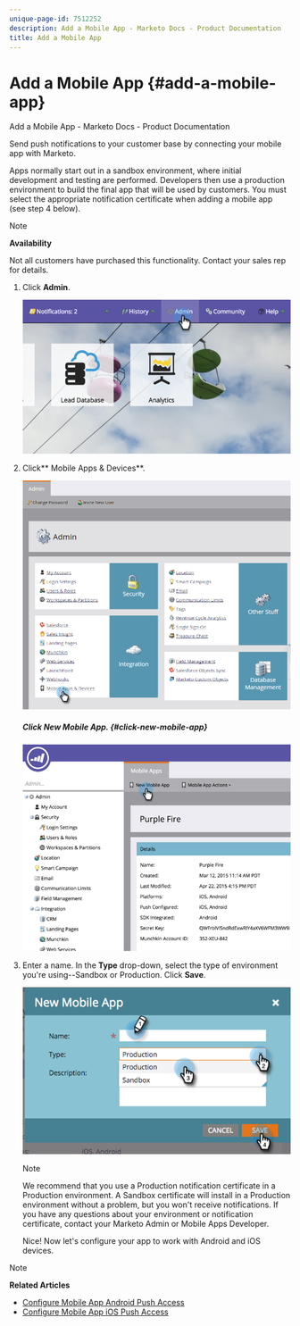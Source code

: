 ```yaml
---
unique-page-id: 7512252
description: Add a Mobile App - Marketo Docs - Product Documentation
title: Add a Mobile App
---
```


# Add a Mobile App {#add-a-mobile-app}

Add a Mobile App - Marketo Docs - Product Documentation

Send push notifications to your customer base by connecting your mobile app with Marketo.

Apps normally start out in a sandbox environment, where initial development and testing are performed. Developers then use a production environment to build the final app that will be used by customers. You must select the appropriate notification certificate when adding a mobile app (see step 4 below).

>[!NOTE]
>
>**Availability**
>
>Not all customers have purchased this functionality. Contact your sales rep for details.

1. Click **Admin**.

   ![](assets/image2015-4-22-16-3a12-3a32.png)

1. Click** Mobile Apps & Devices**.

   ![](assets/image2016-1-12-15-3a42-3a30.png)

   ##### Click New Mobile App. {#click-new-mobile-app}

   ![](assets/image2015-4-22-16-3a17-3a15.png)

1. Enter a name. In the **Type** drop-down, select the type of environment you're using--Sandbox or Production. Click **Save**.

   ![](assets/image2015-11-18-15-3a52-3a15.png)

   >[!NOTE]
   >
   >We recommend that you use a Production notification certificate in a Production environment. A Sandbox certificate will install in a Production environment without a problem, but you won't receive notifications. If you have any questions about your environment or notification certificate, contact your Marketo Admin or Mobile Apps Developer.

   Nice! Now let's configure your app to work with Android and iOS devices.

>[!NOTE]
>
>**Related Articles**
>
>* [Configure Mobile App Android Push Access](configure-mobile-app-android-push-access.md)
>* [Configure Mobile App iOS Push Access](configure-mobile-app-ios-push-access.md)
>

